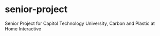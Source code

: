 # senior-project
Senior Project for Capitol Technology University, Carbon and Plastic at Home Interactive
